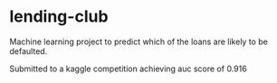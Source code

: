 # lending-club
Machine learning project to predict which of the loans are likely to be defaulted.

Submitted to a kaggle competition achieving auc score of 0.916
